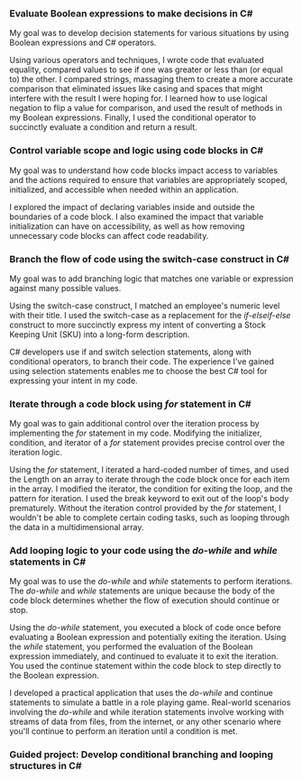 ### Evaluate Boolean expressions to make decisions in C# 
My goal was to develop decision statements for various situations by using Boolean expressions and C# operators.

Using various operators and techniques, I wrote code that evaluated equality, compared values to see if one was greater or less than (or equal to) the other. I compared strings, massaging them to create a more accurate comparison that eliminated issues like casing and spaces that might interfere with the result I were hoping for. I learned how to use logical negation to flip a value for comparison, and used the result of methods in my Boolean expressions. Finally, I used the conditional operator to succinctly evaluate a condition and return a result.

### Control variable scope and logic using code blocks in C#
My goal was to understand how code blocks impact access to variables and the actions required to ensure that variables are appropriately scoped, initialized, and accessible when needed within an application.

I explored the impact of declaring variables inside and outside the boundaries of a code block. I also examined the impact that variable initialization can have on accessibility, as well as how removing unnecessary code blocks can affect code readability.

### Branch the flow of code using the switch-case construct in C#
My goal was to add branching logic that matches one variable or expression against many possible values.

Using the switch-case construct, I matched an employee's numeric level with their title. I used the switch-case as a replacement for the *if-elseif-else* construct to more succinctly express my intent of converting a Stock Keeping Unit (SKU) into a long-form description.

C# developers use if and switch selection statements, along with conditional operators, to branch their code. The experience I've gained using selection statements enables me to choose the best C# tool for expressing your intent in my code.

### Iterate through a code block using *for* statement in C#
My goal was to gain additional control over the iteration process by implementing the *for* statement in my code. Modifying the initializer, condition, and iterator of a *for* statement provides precise control over the iteration logic.

Using the *for* statement, I iterated a hard-coded number of times, and used the Length on an array to iterate through the code block once for each item in the array. I modified the iterator, the condition for exiting the loop, and the pattern for iteration. I used the break keyword to exit out of the loop's body prematurely. Without the iteration control provided by the *for* statement, I wouldn't be able to complete certain coding tasks, such as looping through the data in a multidimensional array.

### Add looping logic to your code using the *do-while* and *while* statements in C#
My goal was to use the *do-while* and *while* statements to perform iterations. The *do-while* and *while* statements are unique because the body of the code block determines whether the flow of execution should continue or stop.

Using the *do-while* statement, you executed a block of code once before evaluating a Boolean expression and potentially exiting the iteration. Using the *while* statement, you performed the evaluation of the Boolean expression immediately, and continued to evaluate it to exit the iteration. You used the continue statement within the code block to step directly to the Boolean expression.

I developed a practical application that uses the *do-while* and continue statements to simulate a battle in a role playing game. Real-world scenarios involving the *do-while* and while iteration statements involve working with streams of data from files, from the internet, or any other scenario where you'll continue to perform an iteration until a condition is met.

### Guided project: Develop conditional branching and looping structures in C#
